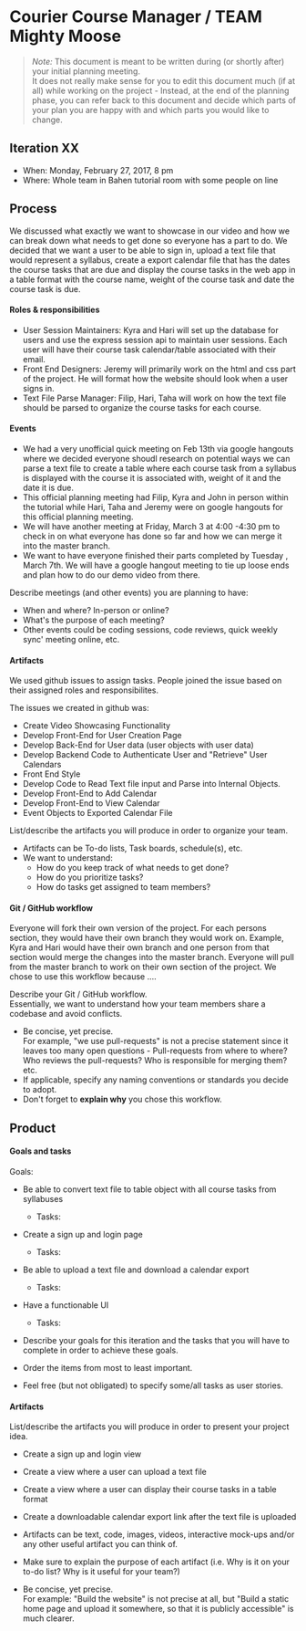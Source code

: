 # Courier Course Manager / TEAM Mighty Moose

 > _Note:_ This document is meant to be written during (or shortly after) your initial planning meeting.     
 > It does not really make sense for you to edit this document much (if at all) while working on the project - Instead, at the end of the planning phase, you can refer back to this document and decide which parts of your plan you are happy with and which parts you would like to change.


## Iteration XX

 * When: Monday, February 27, 2017, 8 pm
 * Where: Whole team in Bahen tutorial room with some people on line

## Process

We discussed what exactly we want to showcase in our video and how we can break down what needs to get done so everyone has a part to do. We decided that we want a user to be able to sign in, upload a text file that would represent a syllabus, create a export calendar file that has the dates the course tasks that are due and display the course tasks in the web app in a table format with the course name, weight of the course task and date the course task is due. 

#### Roles & responsibilities

* User Session Maintainers: Kyra and Hari will set up the database for users and use the express session api to maintain user sessions. Each user will have their course task calendar/table associated with their email. 
* Front End Designers: Jeremy will primarily work on the html and css part of the project. He will format how the website should look when a user signs in.
* Text File Parse Manager: Filip, Hari, Taha will work on how the text file should be parsed to organize the course tasks for each course.

#### Events

* We had a very unofficial quick meeting on Feb 13th via google hangouts where we decided everyone shoudl research on potential ways we can parse a text file to create a table where each course task from a syllabus is displayed with the course it is associated with, weight of it and the date it is due.
* This official planning meeting had Filip, Kyra and John in person within the tutorial while Hari, Taha and Jeremy were on google hangouts for this official planning meeting. 
* We will have another meeting at Friday, March 3 at 4:00 -4:30 pm to check in on what everyone has done so far and how we can merge it into the master branch.
* We want to have everyone finished their parts completed by Tuesday , March 7th. We will have a google hangout meeting to tie up loose ends and plan how to do our demo video from there.

Describe meetings (and other events) you are planning to have:
 * When and where? In-person or online?
 * What's the purpose of each meeting?
 * Other events could be coding sessions, code reviews, quick weekly sync' meeting online, etc.

#### Artifacts

We used github issues to assign tasks. People joined the issue based on their assigned roles and responsibilites.

The issues we created in github was:
* Create Video Showcasing Functionality
* Develop Front-End for User Creation Page
* Develop Back-End for User data (user objects with user data)
* Develop Backend Code to Authenticate User and "Retrieve" User Calendars
* Front End Style
* Develop Code to Read Text file input and Parse into Internal Objects.
* Develop Front-End to Add Calendar
* Develop Front-End to View Calendar
* Event Objects to Exported Calendar File


List/describe the artifacts you will produce in order to organize your team.       

 * Artifacts can be To-do lists, Task boards, schedule(s), etc.
 * We want to understand:
   * How do you keep track of what needs to get done?
   * How do you prioritize tasks?
   * How do tasks get assigned to team members?

#### Git / GitHub workflow

Everyone will fork their own version of the project. For each persons section, they would have their own branch they would work on. Example, Kyra and Hari would have their own branch and one person from that section would merge the changes into the master branch. Everyone will pull from the master branch to work on their own section of the project. We chose to use this workflow because ....

Describe your Git / GitHub workflow.     
Essentially, we want to understand how your team members share a codebase and avoid conflicts.

 * Be concise, yet precise.      
For example, "we use pull-requests" is not a precise statement since it leaves too many open questions - Pull-requests from where to where? Who reviews the pull-requests? Who is responsible for merging them? etc.
 * If applicable, specify any naming conventions or standards you decide to adopt.
 * Don't forget to **explain why** you chose this workflow.



## Product

#### Goals and tasks

Goals:

* Be able to convert text file to table object with all course tasks from syllabuses
   * Tasks:
   
* Create a sign up and login page
  * Tasks:
  
* Be able to upload a text file and download a calendar export
   * Tasks:
 
* Have a functionable UI
   * Tasks:
   
 * Describe your goals for this iteration and the tasks that you will have to complete in order to achieve these goals.
 * Order the items from most to least important.
 * Feel free (but not obligated) to specify some/all tasks as user stories.

#### Artifacts

List/describe the artifacts you will produce in order to present your project idea.

* Create a sign up and login view

* Create a view where a user can upload a text file

* Create a view where a user can display their course tasks in a table format

* Create a downloadable calendar export link after the text file is uploaded



 * Artifacts can be text, code, images, videos, interactive mock-ups and/or any other useful artifact you can think of.
 * Make sure to explain the purpose of each artifact (i.e. Why is it on your to-do list? Why is it useful for your team?)
 * Be concise, yet precise.         
   For example: "Build the website" is not precise at all, but "Build a static home page and upload it somewhere, so that it is publicly accessible" is much clearer.
